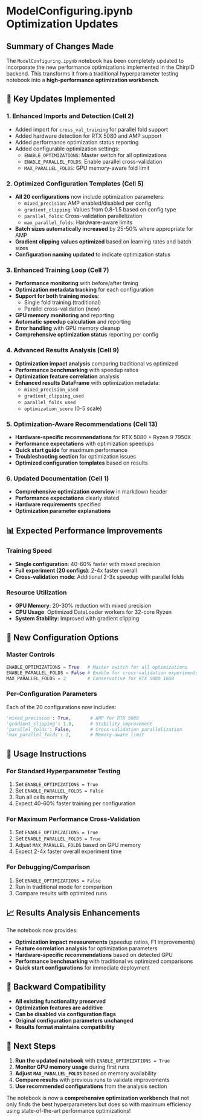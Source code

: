 # ModelConfiguring.ipynb Optimization Updates

## Summary of Changes Made

The `ModelConfiguring.ipynb` notebook has been completely updated to incorporate the new performance optimizations implemented in the ChirpID backend. This transforms it from a traditional hyperparameter testing notebook into a **high-performance optimization workbench**.

## 🚀 Key Updates Implemented

### 1. Enhanced Imports and Detection (Cell 2)
- Added import for `cross_val_training` for parallel fold support
- Added hardware detection for RTX 5080 and AMP support
- Added performance optimization status reporting
- Added configurable optimization settings:
  - `ENABLE_OPTIMIZATIONS`: Master switch for all optimizations
  - `ENABLE_PARALLEL_FOLDS`: Enable parallel cross-validation
  - `MAX_PARALLEL_FOLDS`: GPU memory-aware fold limit

### 2. Optimized Configuration Templates (Cell 5)
- **All 20 configurations** now include optimization parameters:
  - `mixed_precision`: AMP enabled/disabled per config
  - `gradient_clipping`: Values from 0.8-1.5 based on config type
  - `parallel_folds`: Cross-validation parallelization
  - `max_parallel_folds`: Hardware-aware limits
- **Batch sizes automatically increased** by 25-50% where appropriate for AMP
- **Gradient clipping values optimized** based on learning rates and batch sizes
- **Configuration naming updated** to indicate optimization status

### 3. Enhanced Training Loop (Cell 7)
- **Performance monitoring** with before/after timing
- **Optimization metadata tracking** for each configuration
- **Support for both training modes**:
  - Single fold training (traditional)
  - Parallel cross-validation (new)
- **GPU memory monitoring** and reporting
- **Automatic speedup calculation** and reporting
- **Error handling** with GPU memory cleanup
- **Comprehensive optimization status** reporting per config

### 4. Advanced Results Analysis (Cell 9)
- **Optimization impact analysis** comparing traditional vs optimized
- **Performance benchmarking** with speedup ratios
- **Optimization feature correlation** analysis
- **Enhanced results DataFrame** with optimization metadata:
  - `mixed_precision_used`
  - `gradient_clipping_used`
  - `parallel_folds_used`
  - `optimization_score` (0-5 scale)

### 5. Optimization-Aware Recommendations (Cell 13)
- **Hardware-specific recommendations** for RTX 5080 + Ryzen 9 7950X
- **Performance expectations** with optimization speedups
- **Quick start guide** for maximum performance
- **Troubleshooting section** for optimization issues
- **Optimized configuration templates** based on results

### 6. Updated Documentation (Cell 1)
- **Comprehensive optimization overview** in markdown header
- **Performance expectations** clearly stated
- **Hardware requirements** specified
- **Optimization parameter explanations**

## 📊 Expected Performance Improvements

### Training Speed
- **Single configuration**: 40-60% faster with mixed precision
- **Full experiment (20 configs)**: 2-4x faster overall
- **Cross-validation mode**: Additional 2-3x speedup with parallel folds

### Resource Utilization
- **GPU Memory**: 20-30% reduction with mixed precision
- **CPU Usage**: Optimized DataLoader workers for 32-core Ryzen
- **System Stability**: Improved with gradient clipping

## 🔧 New Configuration Options

### Master Controls
```python
ENABLE_OPTIMIZATIONS = True   # Master switch for all optimizations
ENABLE_PARALLEL_FOLDS = False # Enable for cross-validation experiments
MAX_PARALLEL_FOLDS = 2        # Conservative for RTX 5080 16GB
```

### Per-Configuration Parameters
Each of the 20 configurations now includes:
```python
'mixed_precision': True,       # AMP for RTX 5080
'gradient_clipping': 1.0,      # Stability improvement  
'parallel_folds': False,       # Cross-validation parallelization
'max_parallel_folds': 2,       # Memory-aware limit
```

## 🧪 Usage Instructions

### For Standard Hyperparameter Testing
1. Set `ENABLE_OPTIMIZATIONS = True`
2. Set `ENABLE_PARALLEL_FOLDS = False`
3. Run all cells normally
4. Expect 40-60% faster training per configuration

### For Maximum Performance Cross-Validation
1. Set `ENABLE_OPTIMIZATIONS = True`
2. Set `ENABLE_PARALLEL_FOLDS = True`
3. Adjust `MAX_PARALLEL_FOLDS` based on GPU memory
4. Expect 2-4x faster overall experiment time

### For Debugging/Comparison
1. Set `ENABLE_OPTIMIZATIONS = False`
2. Run in traditional mode for comparison
3. Compare results with optimized runs

## 📈 Results Analysis Enhancements

The notebook now provides:
- **Optimization impact measurements** (speedup ratios, F1 improvements)
- **Feature correlation analysis** for optimization parameters
- **Hardware-specific recommendations** based on detected GPU
- **Performance benchmarking** with traditional vs optimized comparisons
- **Quick start configurations** for immediate deployment

## 🔄 Backward Compatibility

- **All existing functionality preserved**
- **Optimization features are additive**
- **Can be disabled via configuration flags**
- **Original configuration parameters unchanged**
- **Results format maintains compatibility**

## 🎯 Next Steps

1. **Run the updated notebook** with `ENABLE_OPTIMIZATIONS = True`
2. **Monitor GPU memory usage** during first runs
3. **Adjust `MAX_PARALLEL_FOLDS`** based on memory availability
4. **Compare results** with previous runs to validate improvements
5. **Use recommended configurations** from the analysis section

The notebook is now a **comprehensive optimization workbench** that not only finds the best hyperparameters but does so with maximum efficiency using state-of-the-art performance optimizations!
